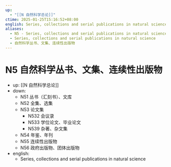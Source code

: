 ```yaml
---
up:
  - "[[N 自然科学总论]]"
ctime: 2025-01-25T15:16:52+08:00
english: Series, collections and serial publications in natural science
aliases:
  - N5 - Series, collections and serial publications in natural science
  - Series, collections and serial publications in natural science
  - 自然科学丛书、文集、连续性出版物
---
```


# N5 自然科学丛书、文集、连续性出版物

- up: [[N 自然科学总论]]
- down:
	- N51 丛书（汇刻书）、文库
	- N52 全集、选集
	- N53 论文集
		- N532 会议录
		- N533 学位论文、毕业论文
		- N539 杂著、杂文集
	- N54 年鉴、年刊
	- N55 连续性出版物
	- N56 政府出版物、团体出版物
- english:
	- Series, collections and serial publications in natural science
